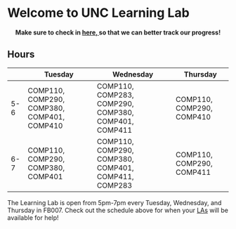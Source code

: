 <!-- Global site tag (gtag.js) - Google Analytics -->
<script async src="https://www.googletagmanager.com/gtag/js?id=UA-148497617-1"></script>
<script>
  window.dataLayer = window.dataLayer || [];
  function gtag(){dataLayer.push(arguments);}
  gtag('js', new Date());

  gtag('config', 'UA-148497617-1');
</script>

# Welcome to UNC Learning Lab
<p style="text-align: center;">
  <strong>
    Make sure to check in 
    <a href="./check-in.html"> here, </a>
    so that we can better track our progress!
  </strong>
</p>

## Hours
<div class="datatable-begin"></div> 

|      | Tuesday  | Wednesday | Thursday  |
|------- | -------- | --------- | --------- |
|5-6   | COMP110, COMP290, COMP380, COMP401, COMP410  | COMP110, COMP283, COMP290, COMP380, COMP401, COMP411  | COMP110, COMP290, COMP410   |
|6-7   | COMP110, COMP290, COMP380, COMP401  | COMP110, COMP290, COMP380, COMP401, COMP411, COMP283   | COMP110, COMP290, COMP411   |

<div class="datatable-end"></div>

The Learning Lab is open from 5pm-7pm every Tuesday, Wednesday, and Thursday in FB007. Check out the schedule above for when your [LAs](./meet-the-team.html) will be available for help!



